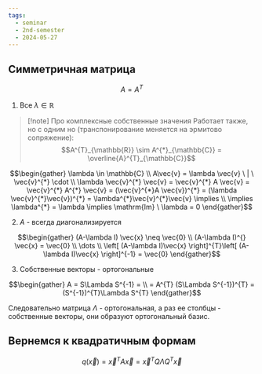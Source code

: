 ```yaml
---
tags:
  - seminar
  - 2nd-semester
  - 2024-05-27
---
```

## Симметричная матрица

$$A = A^{T}$$

1. Все $\lambda \in \mathbb{R}$

> [!note] Про комплексные собственные значения
> Работает также, но с одним но (транспонирование меняется на эрмитово сопряжение):
> $$A^{T}_{\mathbb{R}} \sim A^{*}_{\mathbb{C}} = \overline{A}^{T}_{\mathbb{C}}$$
> 

$$\begin{gather}
\lambda \in \mathbb{C} \\
A\vec{v} = \lambda \vec{v} \ | \ \vec{v}^{*} \cdot \\
\lambda \vec{v}^{*} \vec{v} = \vec{v}^{*} A \vec{v} = \vec{v}^{*} A^{*} \vec{v} = (\vec{v}^{*}A \vec{v})^{*} = (\lambda \vec{v}^{*}\vec{v})^{*} = \lambda^{*}\vec{v}^{*}\vec{v} \implies \\
\implies \lambda^{*} = \lambda \implies \mathrm{Im} \ \lambda = 0
\end{gather}$$

2. $A$ - всегда диагонализируется

$$\begin{gather}
(A-\lambda I) \vec{x} \neq \vec{0} \\
(A-\lambda I)^{} \vec{x} = \vec{0} \\
\dots \\
\left[ (A-\lambda I)\vec{x} \right]^{T}\left[ (A-\lambda I)\vec{x} \right]^{-1} = \vec{0}
\end{gather}$$

3. Собственные векторы - ортогональные

$$\begin{gather}
A = S\Lambda S^{-1} = \\
= A^{T} (S\Lambda S^{-1})^{T} = (S^{-1})^{T}\Lambda S^{T}
\end{gather}$$

Следовательно матрица $\Lambda$ - ортогональная, а раз ее столбцы - собственные векторы, они образуют ортогональный базис.

## Вернемся к квадратичным формам

$$q(\vec{x}) = \vec{x}^{T}A\vec{x} = \vec{x}^{T}Q\Lambda Q^{T}\vec{x}$$

